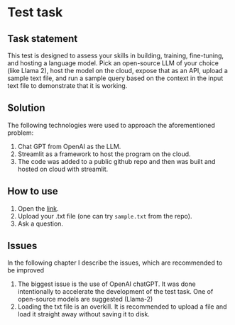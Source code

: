 # Test task


## Task statement
This test is designed to assess your skills in building, training, fine-tuning, and hosting a language model. Pick an open-source LLM of your choice (like Llama 2), host the model on the cloud, expose that as an API, upload a sample text file, and run a sample query based on the context in the input text file to demonstrate that it is working.

## Solution
The following technologies were used to approach the aforementioned problem:
1. Chat GPT from OpenAI as the LLM.
2. Streamlit as a framework to host the program on the cloud.
3. The code was added to a public github repo and then was built and hosted on cloud with streamlit.

## How to use
1. Open the [link](https://testtask.streamlit.app).
2. Upload your .txt file (one can try `sample.txt` from the repo).
3. Ask a question.

## Issues
In the following chapter I describe the issues, which are recommended to be improved
1. The biggest issue is the use of OpenAI chatGPT. It was done intentionally to accelerate the development of the test task. One of open-source models are suggested (Llama-2)
2. Loading the txt file is an overkill. It is recommended to upload a file and load it straight away without saving it to disk.
